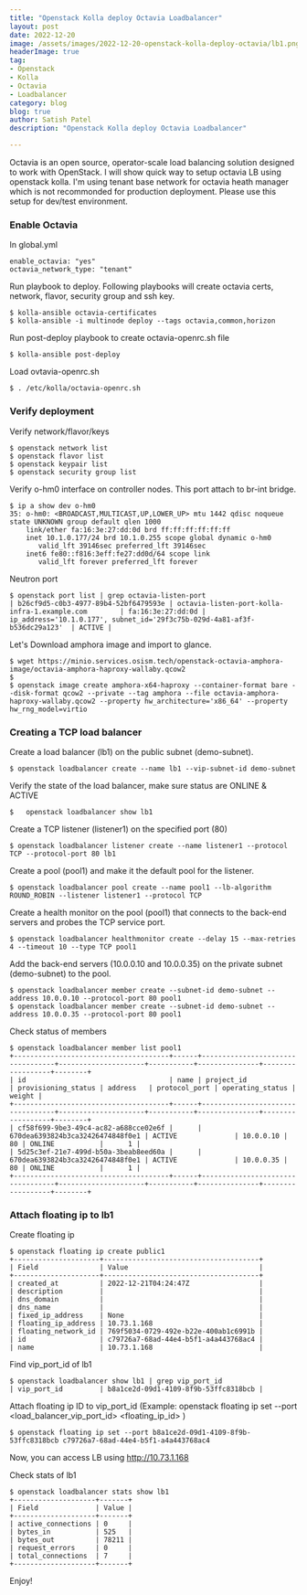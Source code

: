```yaml
---
title: "Openstack Kolla deploy Octavia Loadbalancer"
layout: post
date: 2022-12-20
image: /assets/images/2022-12-20-openstack-kolla-deploy-octavia/lb1.png
headerImage: true
tag:
- Openstack
- Kolla
- Octavia
- Loadbalancer
category: blog
blog: true
author: Satish Patel
description: "Openstack Kolla deploy Octavia Loadbalancer"

---
```


Octavia is an open source, operator-scale load balancing solution designed to work with OpenStack. I will show quick way to setup octavia LB using openstack kolla. I'm using tenant base network for octavia heath manager which is not recommonded for production deployment. Please use this setup for dev/test environment. 

### Enable Octavia 

In global.yml 

```
enable_octavia: "yes"
octavia_network_type: "tenant"
```

Run playbook to deploy. Following playbooks will create octavia certs, network, flavor, security group and ssh key.

```
$ kolla-ansible octavia-certificates
$ kolla-ansible -i multinode deploy --tags octavia,common,horizon
```

Run post-deploy playbook to create octavia-openrc.sh file

```
$ kolla-ansible post-deploy 
```

Load ovtavia-openrc.sh

```
$ . /etc/kolla/octavia-openrc.sh
```

### Verify deployment

Verify network/flavor/keys

```
$ openstack network list
$ openstack flavor list
$ openstack keypair list
$ openstack security group list
```

Verify o-hm0 interface on controller nodes. This port attach to br-int bridge.

```
$ ip a show dev o-hm0
35: o-hm0: <BROADCAST,MULTICAST,UP,LOWER_UP> mtu 1442 qdisc noqueue state UNKNOWN group default qlen 1000
    link/ether fa:16:3e:27:dd:0d brd ff:ff:ff:ff:ff:ff
    inet 10.1.0.177/24 brd 10.1.0.255 scope global dynamic o-hm0
       valid_lft 39146sec preferred_lft 39146sec
    inet6 fe80::f816:3eff:fe27:dd0d/64 scope link
       valid_lft forever preferred_lft forever
```

Neutron port 

```
$ openstack port list | grep octavia-listen-port
| b26cf9d5-c0b3-4977-89b4-52bf6479593e | octavia-listen-port-kolla-infra-1.example.com        | fa:16:3e:27:dd:0d | ip_address='10.1.0.177', subnet_id='29f3c75b-029d-4a81-af3f-b536dc29a123'  | ACTIVE |
```

Let's Download amphora image and import to glance.

```
$ wget https://minio.services.osism.tech/openstack-octavia-amphora-image/octavia-amphora-haproxy-wallaby.qcow2
$
$ openstack image create amphora-x64-haproxy --container-format bare --disk-format qcow2 --private --tag amphora --file octavia-amphora-haproxy-wallaby.qcow2 --property hw_architecture='x86_64' --property hw_rng_model=virtio
```

### Creating a TCP load balancer

Create a load balancer (lb1) on the public subnet (demo-subnet).

```
$ openstack loadbalancer create --name lb1 --vip-subnet-id demo-subnet
```

Verify the state of the load balancer, make sure status are ONLINE & ACTIVE

```
$ 	openstack loadbalancer show lb1
```

Create a TCP listener (listener1) on the specified port (80) 

```
$ openstack loadbalancer listener create --name listener1 --protocol TCP --protocol-port 80 lb1
```

Create a pool (pool1) and make it the default pool for the listener.

```
$ openstack loadbalancer pool create --name pool1 --lb-algorithm ROUND_ROBIN --listener listener1 --protocol TCP
```

Create a health monitor on the pool (pool1) that connects to the back-end servers and probes the TCP service port.

```
$ openstack loadbalancer healthmonitor create --delay 15 --max-retries 4 --timeout 10 --type TCP pool1
```

Add the back-end servers (10.0.0.10 and 10.0.0.35) on the private subnet (demo-subnet) to the pool.

```
$ openstack loadbalancer member create --subnet-id demo-subnet --address 10.0.0.10 --protocol-port 80 pool1
$ openstack loadbalancer member create --subnet-id demo-subnet --address 10.0.0.35 --protocol-port 80 pool1
```

Check status of members

```
$ openstack loadbalancer member list pool1
+--------------------------------------+------+----------------------------------+---------------------+-----------+---------------+------------------+--------+
| id                                   | name | project_id                       | provisioning_status | address   | protocol_port | operating_status | weight |
+--------------------------------------+------+----------------------------------+---------------------+-----------+---------------+------------------+--------+
| cf58f699-9be3-49c4-ac82-a688cce02e6f |      | 670dea6393824b3ca32426474848f0e1 | ACTIVE              | 10.0.0.10 |            80 | ONLINE           |      1 |
| 5d25c3ef-21e7-499d-b50a-3beab8eed60a |      | 670dea6393824b3ca32426474848f0e1 | ACTIVE              | 10.0.0.35 |            80 | ONLINE           |      1 |
+--------------------------------------+------+----------------------------------+---------------------+-----------+---------------+------------------+--------+
```

### Attach floating ip to lb1

Create floating ip

```
$ openstack floating ip create public1
+---------------------+--------------------------------------+
| Field               | Value                                |
+---------------------+--------------------------------------+
| created_at          | 2022-12-21T04:24:47Z                 |
| description         |                                      |
| dns_domain          |                                      |
| dns_name            |                                      |
| fixed_ip_address    | None                                 |
| floating_ip_address | 10.73.1.168                          |
| floating_network_id | 769f5034-0729-492e-b22e-400ab1c6991b |
| id                  | c79726a7-68ad-44e4-b5f1-a4a443768ac4 |
| name                | 10.73.1.168                          |
```

Find vip_port_id of lb1

```
$ openstack loadbalancer show lb1 | grep vip_port_id
| vip_port_id         | b8a1ce2d-09d1-4109-8f9b-53ffc8318bcb |
```

Attach floating ip ID to vip_port_id (Example: openstack floating ip set \-\-port <load_balancer_vip_port_id> <floating_ip_id> )

```
$ openstack floating ip set --port b8a1ce2d-09d1-4109-8f9b-53ffc8318bcb c79726a7-68ad-44e4-b5f1-a4a443768ac4
```

Now, you can access LB using http://10.73.1.168

Check stats of lb1

```
$ openstack loadbalancer stats show lb1
+--------------------+-------+
| Field              | Value |
+--------------------+-------+
| active_connections | 0     |
| bytes_in           | 525   |
| bytes_out          | 78211 |
| request_errors     | 0     |
| total_connections  | 7     |
+--------------------+-------+
```

Enjoy! 
